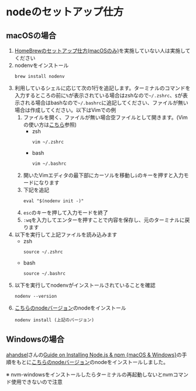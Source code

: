 # nodeのセットアップ仕方

## macOSの場合

1. [HomeBrewのセットアップ仕方(macOSのみ)](./setup_brew.md)を実施していない人は実施してください
1. nodenvをインストール
   ```
   brew install nodenv
   ```
1. 利用しているシェルに応じて次の1行を追記します。ターミナルのコマンドを入力するところの前に`%`が表示されている場合はzshなので`~/.zshrc`、`$`が表示される場合はbashなので`~/.bashrc`に追記してください、ファイルが無い場合は作成してください。以下はVimでの例
   1. ファイルを開く、ファイルが無い場合空ファイルとして開きます。(Vimの使い方は[こちら](https://zenn.dev/masatotezuka/articles/vim_command_220225)参照)
      - zsh
        ```
        vim ~/.zshrc
        ```
      - bash
        ```
        vim ~/.bashrc
        ```
   1. 開いたVimエディタの最下部にカーソルを移動し`i`のキーを押すと入力モードになります
   1. 下記を追記
      ```
      eval "$(nodenv init -)"
      ```
   1. `esc`のキーを押して入力モードを終了
   1. `:wq`を入力してエンターを押すことで内容を保存し、元のターミナルに戻ります
1. 以下を実行して上記ファイルを読み込みます
   - zsh
     ```
     source ~/.zshrc
     ```
   - bash
     ```
     source ~/.bashrc
     ```
1. 以下を実行してnodenvがインストールされていることを確認
   ```
   nodenv --version
   ```
1. [こちらのnodeバージョン](../.node-version)のnodeをインストール
   ```
   nodenv install (上記のバージョン)
   ```

## Windowsの場合

[ahandsel](https://dev.to/ahandsel)さんの[Guide on Installing Node.js & npm {macOS & Windows}](https://dev.to/kintonedevprogram/guide-on-installing-nodejs-npm-macos-windows-16ii)の手順をもとに[こちらのnodeバージョン](../.node-version)のnodeをインストールしました。

※ nvm-windowsをインストールしたらターミナルの再起動しないとnvmコマンド使用できないので注意
